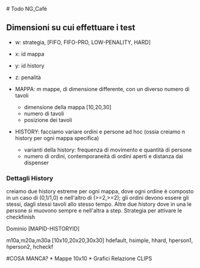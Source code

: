 # Todo NG_Cafè

## Dimensioni su cui effettuare i test
* w: strategia, [FIFO, FIFO-PRO, LOW-PENALITY, HARD]
* x: id mappa
* y: id history
* z: penalità

* MAPPA: m mappe, di dimensione differente, con un diverso numero di tavoli
  * dimensione della mappa [10,20,30]
  * numero di tavoli
  * posizione dei tavoli

* HISTORY: facciamo variare ordini e persone ad hoc (ossia creiamo n history per ogni mappa specifica)
  * varianti della history: frequenza di movimento e quantità di persone
  * numero di ordini, contemporaneità di ordini aperti e distanza dai dispenser

### Dettagli History
creiamo due history estreme per ogni mappa, dove ogni ordine è composto in un caso di (0,1/1,0) e nell'altro di (>=2,>=2); gli ordini devono essere gli stessi, dagli stessi tavoli allo stesso tempo.
Altre due history dove in una le persone si muovono sempre e nell'altra a step.
Strategia per attivare le checkfinish

Dominio
[MAPID-HISTORYID]

m10a,m20a,m30a [10x10,20x20,30x30]
hdefault, hsimple, hhard, hperson1, hperson2, hcheckf


#COSA MANCA?
	* Mappe 10x10
	* Grafici Relazione CLIPS